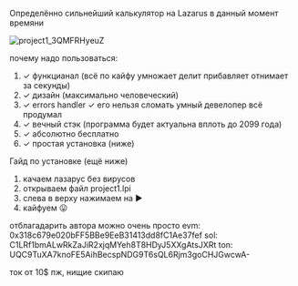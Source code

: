 Определённо сильнейший калькулятор на Lazarus в данный момент времяни

![project1_3QMFRHyeuZ](https://github.com/user-attachments/assets/91351b20-c3cc-4df2-aaea-be398eb5e119)

почему надо пользоваться:

1. ✓ функцианал (всё по кайфу умножает делит прибавляет отнимает за секунды)
2. ✓ дизайн (максимально человеческий)
3. ✓ errors handler ✓ его нельзя сломать умный девелопер всё продумал
4. ✓ вечный стэк (программа будет актуальна вплоть до 2099 года)
5. ✓ абсолютно бесплатно
6. ✓ простая установка (ниже)

Гайд по установке (ещё ниже)
1. качаем лазарус без вирусов
2. открываем файл project1.lpi
3. слева в верху нажимаем на ▶
4. кайфуем 😛

отблагадарить автора можно очень просто 
evm: 0x318c679e020bFF5BBe9EeB31413dd8fC1Ae37fef
sol: C1LRf1bmALwRkZaJiR2xjqMYeh8T8HDyJ5XXgAtsJXRt
ton: UQC9TuXA7knoFE5AihBecspNDG9T6sQL6Rjm3goCHJGwcwA-

ток от 10$ пж, нищие скипаю

